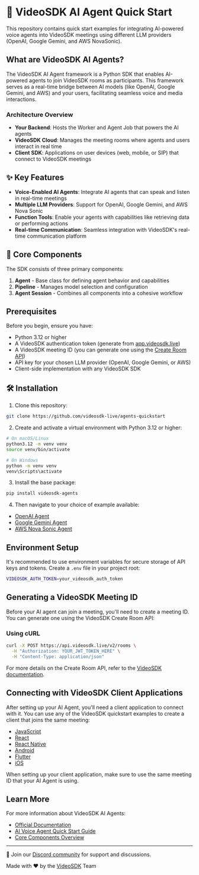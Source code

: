 # 🚀 VideoSDK AI Agent Quick Start

This repository contains quick start examples for integrating AI-powered voice agents into VideoSDK meetings using different LLM providers (OpenAI, Google Gemini, and AWS NovaSonic).

## What are VideoSDK AI Agents?

The VideoSDK AI Agent framework is a Python SDK that enables AI-powered agents to join VideoSDK rooms as participants. This framework serves as a real-time bridge between AI models (like OpenAI, Google Gemini, and AWS) and your users, facilitating seamless voice and media interactions.

### Architecture Overview

- **Your Backend**: Hosts the Worker and Agent Job that powers the AI agents
- **VideoSDK Cloud**: Manages the meeting rooms where agents and users interact in real time
- **Client SDK**: Applications on user devices (web, mobile, or SIP) that connect to VideoSDK meetings

## ✨ Key Features

- **Voice-Enabled AI Agents**: Integrate AI agents that can speak and listen in real-time meetings
- **Multiple LLM Providers**: Support for OpenAI, Google Gemini, and AWS Nova Sonic
- **Function Tools**: Enable your agents with capabilities like retrieving data or performing actions
- **Real-time Communication**: Seamless integration with VideoSDK's real-time communication platform

## 🧠 Core Components

The SDK consists of three primary components:

1. **Agent** - Base class for defining agent behavior and capabilities
2. **Pipeline** - Manages model selection and configuration
3. **Agent Session** - Combines all components into a cohesive workflow

## Prerequisites

Before you begin, ensure you have:

- Python 3.12 or higher
- A VideoSDK authentication token (generate from [app.videosdk.live](https://app.videosdk.live))
- A VideoSDK meeting ID (you can generate one using the [Create Room API](https://docs.videosdk.live/api-reference/realtime-communication/create-room))
- API key for your chosen LLM provider (OpenAI, Google Gemini, or AWS)
- Client-side implementation with any VideoSDK SDK

## 🛠️ Installation

1. Clone this repository:
```bash
git clone https://github.com/videosdk-live/agents-quickstart
```

2. Create and activate a virtual environment with Python 3.12 or higher:
```bash
# On macOS/Linux
python3.12 -m venv venv
source venv/bin/activate

# On Windows
python -m venv venv
venv\Scripts\activate
```

3. Install the base package:
```bash
pip install videosdk-agents
```

4. Then navigate to your choice of example available:
- [OpenAI Agent](./OpenAI)
- [Google Gemini Agent](./Google%20Gemini)
- [AWS Nova Sonic Agent](./AWS%20Nova%20Sonic)

## Environment Setup

It's recommended to use environment variables for secure storage of API keys and tokens. Create a `.env` file in your project root:

```bash
VIDEOSDK_AUTH_TOKEN=your_videosdk_auth_token
```

## Generating a VideoSDK Meeting ID

Before your AI agent can join a meeting, you'll need to create a meeting ID. You can generate one using the VideoSDK Create Room API:

### Using cURL

```bash
curl -X POST https://api.videosdk.live/v2/rooms \
  -H "Authorization: YOUR_JWT_TOKEN_HERE" \
  -H "Content-Type: application/json"
```

For more details on the Create Room API, refer to the [VideoSDK documentation](https://docs.videosdk.live/api-reference/realtime-communication/create-room).

## Connecting with VideoSDK Client Applications

After setting up your AI Agent, you'll need a client application to connect with it. You can use any of the VideoSDK quickstart examples to create a client that joins the same meeting:

- [JavaScript](https://github.com/videosdk-live/quickstart/tree/main/js-rtc)
- [React](https://github.com/videosdk-live/quickstart/tree/main/react-rtc)
- [React Native](https://github.com/videosdk-live/quickstart/tree/main/react-native)
- [Android](https://github.com/videosdk-live/quickstart/tree/main/android-rtc)
- [Flutter](https://github.com/videosdk-live/quickstart/tree/main/flutter-rtc)
- [iOS](https://github.com/videosdk-live/quickstart/tree/main/ios-rtc)

When setting up your client application, make sure to use the same meeting ID that your AI Agent is using.

## Learn More

For more information about VideoSDK AI Agents:
- [Official Documentation](https://docs.videosdk.live/ai_agents/introduction)
- [AI Voice Agent Quick Start Guide](https://docs.videosdk.live/ai_agents/voice-agent-quick-start)
- [Core Components Overview](https://docs.videosdk.live/ai_agents/core-components/overview) 

---

🤝 Join our [Discord community](https://discord.com/invite/f2WsNDN9S5) for support and discussions.

Made with ❤️ by the [VideoSDK](https://videosdk.live) Team 